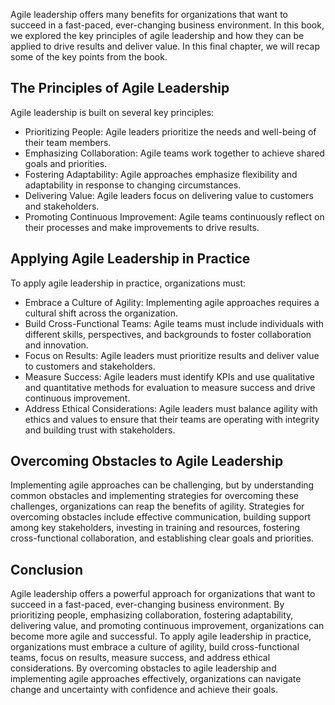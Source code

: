 
Agile leadership offers many benefits for organizations that want to succeed in a fast-paced, ever-changing business environment. In this book, we explored the key principles of agile leadership and how they can be applied to drive results and deliver value. In this final chapter, we will recap some of the key points from the book.

The Principles of Agile Leadership
----------------------------------

Agile leadership is built on several key principles:

* Prioritizing People: Agile leaders prioritize the needs and well-being of their team members.
* Emphasizing Collaboration: Agile teams work together to achieve shared goals and priorities.
* Fostering Adaptability: Agile approaches emphasize flexibility and adaptability in response to changing circumstances.
* Delivering Value: Agile leaders focus on delivering value to customers and stakeholders.
* Promoting Continuous Improvement: Agile teams continuously reflect on their processes and make improvements to drive results.

Applying Agile Leadership in Practice
-------------------------------------

To apply agile leadership in practice, organizations must:

* Embrace a Culture of Agility: Implementing agile approaches requires a cultural shift across the organization.
* Build Cross-Functional Teams: Agile teams must include individuals with different skills, perspectives, and backgrounds to foster collaboration and innovation.
* Focus on Results: Agile leaders must prioritize results and deliver value to customers and stakeholders.
* Measure Success: Agile leaders must identify KPIs and use qualitative and quantitative methods for evaluation to measure success and drive continuous improvement.
* Address Ethical Considerations: Agile leaders must balance agility with ethics and values to ensure that their teams are operating with integrity and building trust with stakeholders.

Overcoming Obstacles to Agile Leadership
----------------------------------------

Implementing agile approaches can be challenging, but by understanding common obstacles and implementing strategies for overcoming these challenges, organizations can reap the benefits of agility. Strategies for overcoming obstacles include effective communication, building support among key stakeholders, investing in training and resources, fostering cross-functional collaboration, and establishing clear goals and priorities.

Conclusion
----------

Agile leadership offers a powerful approach for organizations that want to succeed in a fast-paced, ever-changing business environment. By prioritizing people, emphasizing collaboration, fostering adaptability, delivering value, and promoting continuous improvement, organizations can become more agile and successful. To apply agile leadership in practice, organizations must embrace a culture of agility, build cross-functional teams, focus on results, measure success, and address ethical considerations. By overcoming obstacles to agile leadership and implementing agile approaches effectively, organizations can navigate change and uncertainty with confidence and achieve their goals.
